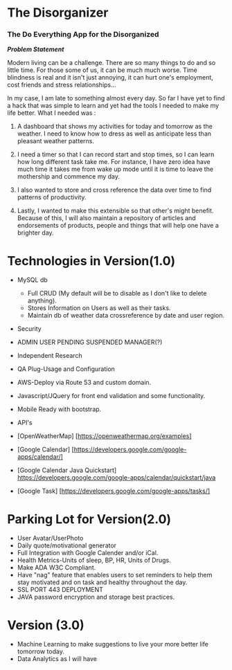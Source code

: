 # The Disorganizer


### The Do Everything App for the Disorganized

**_Problem Statement_**

Modern living can be a challenge. There are so many things to do and so little time. For those some of us, it can be much much worse. Time blindness is real and it isn't just annoying, it can hurt one's employment, cost friends and stress relationships...

In my case, I am late to something almost every day. So far I have yet to find a hack that was simple to learn and yet had the tools I needed to make my life better. What I needed was :

1) A dashboard that shows my activities for today and tomorrow as the weather. I  need to know how to dress as well as anticipate less than pleasant weather patterns.

2) I need a timer so that I can record start and stop times, so I can learn how long different task take me. For instance, I have zero idea have much time it takes me from wake up mode until it is time to leave the mothership and commence my day.

3) I also wanted to store and cross reference the data over time to find patterns of productivity.

4) Lastly, I wanted to make this extensible so that other's might benefit. Because of this, I will also maintain a repository of articles and endorsements of products, people and things that will help one have a brighter day.




# Technologies in Version(1.0)
* MySQL db
  * Full CRUD (My default will be to disable as I don't like to delete anything).
  * Stores Information on Users as well as their tasks.
  * Maintain db of weather data crossreference by date and user region.
  
* Security
 * ADMIN USER PENDING SUSPENDED MANAGER(?)
 
* Independent Research
 * QA Plug-Usage and Configuration
 * AWS-Deploy via Route 53 and custom domain.
 * Javascript/JQuery for front end validation and some functionality.
 * Mobile Ready with bootstrap.
 
* API's
 * [OpenWeatherMap] [https://openweathermap.org/examples]
 * [Google Calendar] [https://developers.google.com/google-apps/calendar/]
 * [Google Calendar Java Quickstart] https://developers.google.com/google-apps/calendar/quickstart/java
 * [Google Task] [https://developers.google.com/google-apps/tasks/]

# Parking Lot for Version(2.0)
* User Avatar/UserPhoto
* Daily quote/motivational generator
* Full Integration with Google Calender and/or iCal.
* Health Metrics-Units of sleep, BP, HR, Units of Drugs.
* Make ADA W3C Compliant.
* Have "nag" feature that enables users to set reminders to help them stay motivated and on task and healthy throughout the day.
* SSL PORT 443 DEPLOYMENT
* JAVA password encryption and storage best practices.


# Version (3.0)
* Machine Learning to make suggestions to live your more better life tomorrow today.
* Data Analytics as I will have 


